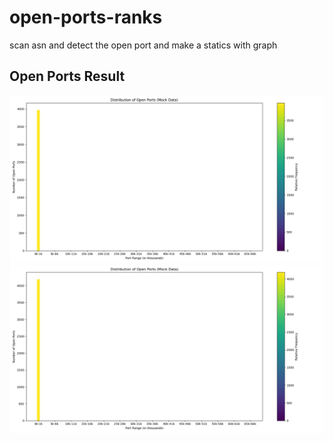 
# open-ports-ranks
scan asn and detect the open port and make a statics with graph
## Open Ports Result    

![port_distribution_asn906_443.png](ports_results/906/port_distribution_asn906_443.png)
![port_distribution_asn906_80.png](ports_results/906/port_distribution_asn906_80.png)